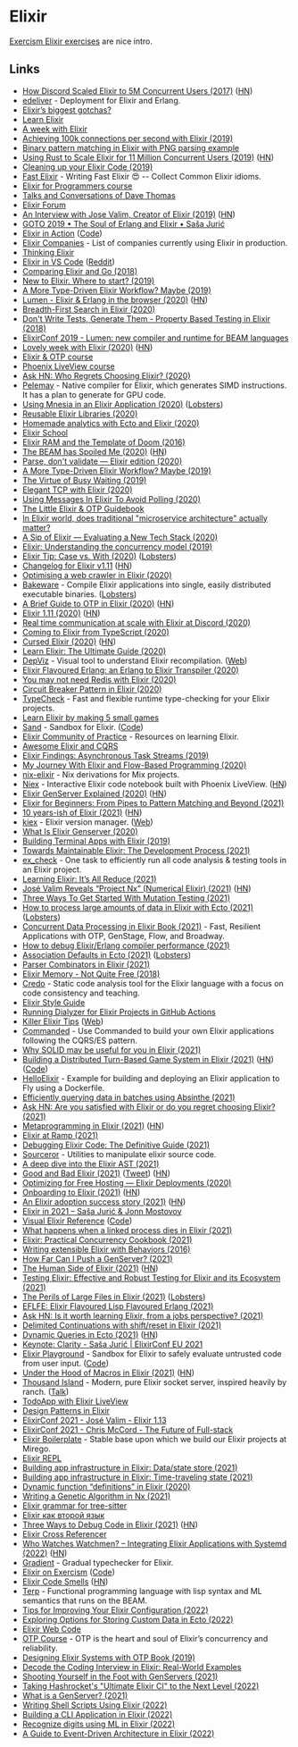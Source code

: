 # Elixir

[Exercism Elixir exercises](https://github.com/exercism/elixir) are nice intro.

## Links

- [How Discord Scaled Elixir to 5M Concurrent Users (2017)](https://blog.discordapp.com/scaling-elixir-f9b8e1e7c29b) ([HN](https://news.ycombinator.com/item?id=19238221))
- [edeliver](https://github.com/edeliver/edeliver) - Deployment for Elixir and Erlang.
- [Elixir’s biggest gotchas?](https://elixirforum.com/t/elixirs-biggest-gotchas/796)
- [Learn Elixir](https://github.com/dwyl/learn-elixir)
- [A week with Elixir](https://joearms.github.io/published/2013-05-31-a-week-with-elixir.html)
- [Achieving 100k connections per second with Elixir (2019)](https://stressgrid.com/blog/100k_cps_with_elixir/)
- [Binary pattern matching in Elixir with PNG parsing example](https://zohaib.me/binary-pattern-matching-in-elixir/)
- [Using Rust to Scale Elixir for 11 Million Concurrent Users (2019)](https://blog.discordapp.com/using-rust-to-scale-elixir-for-11-million-concurrent-users-c6f19fc029d3) ([HN](https://news.ycombinator.com/item?id=25053553))
- [Cleaning up your Elixir Code (2019)](https://struggling.dev/clean-code/)
- [Fast Elixir](https://github.com/devonestes/fast-elixir) - Writing Fast Elixir 😍 -- Collect Common Elixir idioms.
- [Elixir for Programmers course](https://codestool.coding-gnome.com/courses/elixir-for-programmers)
- [Talks and Conversations of Dave Thomas](https://pragdave.me/speak.html)
- [Elixir Forum](https://elixirforum.com/)
- [An Interview with Jose Valim, Creator of Elixir (2019)](https://www.welcometothejungle.co/en/articles/btc-elixir-jose-valim) ([HN](https://news.ycombinator.com/item?id=21280092))
- [GOTO 2019 • The Soul of Erlang and Elixir • Saša Jurić](https://www.youtube.com/watch?v=JvBT4XBdoUE)
- [Elixir in Action](https://www.manning.com/books/elixir-in-action-second-edition) ([Code](https://github.com/sasa1977/elixir-in-action))
- [Elixir Companies](https://github.com/beam-community/elixir-companies) - List of companies currently using Elixir in production.
- [Thinking Elixir](https://thinkingelixir.com/)
- [Elixir in VS Code](https://thinkingelixir.com/elixir-in-vs-code/) ([Reddit](https://www.reddit.com/r/elixir/comments/dq3k7v/elixir_in_vs_code_extensions_and_recommendations/))
- [Comparing Elixir and Go (2018)](https://blog.codeship.com/comparing-elixir-go/)
- [New to Elixir. Where to start? (2019)](https://www.reddit.com/r/elixir/comments/du1hvp/new_to_elixir/)
- [A More Type-Driven Elixir Workflow? Maybe (2019)](https://well-ironed.com/articles/a-more-type-driven-elixir-workflow-maybe/)
- [Lumen - Elixir & Erlang in the browser (2020)](https://underjord.io/lumen-elixir-in-the-browser.html) ([HN](https://news.ycombinator.com/item?id=22137291))
- [Breadth-First Search in Elixir (2020)](https://pabloaguiar.me/post/breadth-first-search-in-elixir/)
- [Don't Write Tests, Generate Them - Property Based Testing in Elixir (2018)](https://www.youtube.com/watch?v=VhW9D0mbW1o)
- [ElixirConf 2019 - Lumen: new compiler and runtime for BEAM languages](https://www.youtube.com/watch?v=uMgTIlgYB-U&list=PLqj39LCvnOWYTNs1n3ZNMSNO3Svv_XweT&index=3&t=0s)
- [Lovely week with Elixir (2020)](https://www.ramblingcode.dev/posts/lovely_week_with_elixir/) ([HN](https://news.ycombinator.com/item?id=23249824))
- [Elixir & OTP course](https://pragmaticstudio.com/courses/elixir)
- [Phoenix LiveView course](https://pragmaticstudio.com/phoenix-liveview)
- [Ask HN: Who Regrets Choosing Elixir? (2020)](https://news.ycombinator.com/item?id=23283675)
- [Pelemay](https://github.com/zeam-vm/pelemay) - Native compiler for Elixir, which generates SIMD instructions. It has a plan to generate for GPU code.
- [Using Mnesia in an Elixir Application (2020)](https://blog.appsignal.com/2020/05/19/using-mnesia-in-an-elixir-application.html) ([Lobsters](https://lobste.rs/s/bpyepm/using_mnesia_elixir_application))
- [Reusable Elixir Libraries (2020)](https://keathley.io/blog/reusable-libraries.html)
- [Homemade analytics with Ecto and Elixir (2020)](https://dashbit.co/blog/homemade-analytics-with-ecto-and-elixir)
- [Elixir School](https://elixirschool.com/en)
- [Elixir RAM and the Template of Doom (2016)](https://www.evanmiller.org/elixir-ram-and-the-template-of-doom.html)
- [The BEAM has Spoiled Me (2020)](https://gvaughn.github.io/2020/08/08/beam_spoiled_me.html) ([HN](https://news.ycombinator.com/item?id=24172336))
- [Parse, don't validate — Elixir edition (2020)](https://well-ironed.com/articles/parse-dont-validate-elixir-edition/)
- [A More Type-Driven Elixir Workflow? Maybe (2019)](https://well-ironed.com/articles/a-more-type-driven-elixir-workflow-maybe/)
- [The Virtue of Busy Waiting (2019)](https://well-ironed.com/articles/the-virtue-of-busy-waiting/)
- [Elegant TCP with Elixir (2020)](https://www.openmymind.net/Elegant-TCP-with-Elixir-Part-1-TCP-as-Messages/)
- [Using Messages In Elixir To Avoid Polling (2020)](https://www.openmymind.net/Using-Messages-In-Elixir-To-Avoid-Polling-The-DB/)
- [The Little Elixir & OTP Guidebook](https://livebook.manning.com/book/the-little-elixir-and-otp-guidebook/about-this-book/)
- [In Elixir world, does traditional "microservice architecture" actually matter?](https://www.reddit.com/r/elixir/comments/ijhx3h/in_elixir_world_does_traditional_microservice/)
- [A Sip of Elixir — Evaluating a New Tech Stack (2020)](https://www.smartly.io/blog/a-sip-of-elixir-evaluating-a-new-tech-stack)
- [Elixir: Understanding the concurrency model (2019)](https://manzanit0.github.io/elixir/2019/09/29/elixir-concurrency.html)
- [Elixir Tip: Case vs. With (2020)](https://preslav.me/2020/09/11/elixir-tip-case-vs-with/) ([Lobsters](https://lobste.rs/s/kmmakk/elixir_tip_case_vs_with))
- [Changelog for Elixir v1.11](https://github.com/elixir-lang/elixir/blob/master/CHANGELOG.md) ([HN](https://news.ycombinator.com/item?id=24450512))
- [Optimising a web crawler in Elixir (2020)](https://manzanit0.github.io/elixir/2020/09/09/optimising-crawler.html)
- [Bakeware](https://github.com/spawnfest/bakeware) - Compile Elixir applications into single, easily distributed executable binaries. ([Lobsters](https://lobste.rs/s/8c1elv/spawnfest_bakeware_compile_elixir))
- [A Brief Guide to OTP in Elixir (2020)](https://serokell.io/blog/elixir-otp-guide) ([HN](https://news.ycombinator.com/item?id=24637121))
- [Elixir 1.11 (2020)](https://elixir-lang.org/blog/2020/10/06/elixir-v1-11-0-released/) ([HN](https://news.ycombinator.com/item?id=24698086))
- [Real time communication at scale with Elixir at Discord (2020)](https://elixir-lang.org/blog/2020/10/08/real-time-communication-at-scale-with-elixir-at-discord/)
- [Coming to Elixir from TypeScript (2020)](https://www.papercups.io/blog/elixir-noob)
- [Cursed Elixir (2020)](https://evuez.github.io/posts/cursed-elixir.html) ([HN](https://news.ycombinator.com/item?id=24818706))
- [Learn Elixir: The Ultimate Guide (2020)](https://serokell.io/blog/learn-elixir)
- [DepViz](https://github.com/axelson/dep_viz) - Visual tool to understand Elixir recompilation. ([Web](https://dep-viz.herokuapp.com/))
- [Elixir Flavoured Erlang: an Erlang to Elixir Transpiler (2020)](http://marianoguerra.org/posts/elixir-flavoured-erlang-an-erlang-to-elixir-transpiler/)
- [You may not need Redis with Elixir (2020)](https://dashbit.co/blog/you-may-not-need-redis-with-elixir)
- [Circuit Breaker Pattern in Elixir (2020)](https://allanmacgregor.com/posts/circuit-breaker-pattern-in-elixir)
- [TypeCheck](https://github.com/Qqwy/elixir-type_check) - Fast and flexible runtime type-checking for your Elixir projects.
- [Learn Elixir by making 5 small games](https://alchemist.camp/little-potions/hello-world.html)
- [Sand](https://sand.rty.party/) - Sandbox for Elixir. ([Code](https://github.com/bopjesvla/sand))
- [Elixir Community of Practice](https://github.com/adolfont/elixir_cop) - Resources on learning Elixir.
- [Awesome Elixir and CQRS](https://github.com/slashdotdash/awesome-elixir-cqrs)
- [Elixir Findings: Asynchronous Task Streams (2019)](https://medium.com/@dinojoaocosta/elixir-findings-asynchronous-task-streams-7f6336227ea)
- [My Journey With Elixir and Flow-Based Programming (2020)](https://preslav.me/2020/12/10/elixir-community-voices-allan-macgregor/)
- [nix-elixir](https://github.com/hauleth/nix-elixir) - Nix derivations for Mix projects.
- [Niex](https://github.com/jonklein/niex) - Interactive Elixir code notebook built with Phoenix LiveView. ([HN](https://news.ycombinator.com/item?id=25563935))
- [Elixir GenServer Explained (2020)](https://papercups.io/blog/genserver) ([HN](https://news.ycombinator.com/item?id=26958772))
- [Elixir for Beginners: From Pipes to Pattern Matching and Beyond (2021)](https://serokell.io/blog/elixir-for-beginners)
- [10 years-ish of Elixir (2021)](https://dashbit.co/blog/ten-years-ish-of-elixir) ([HN](https://news.ycombinator.com/item?id=25776525))
- [kiex](https://github.com/taylor/kiex) - Elixir version manager. ([Web](http://taylor.github.io/kiex/))
- [What Is Elixir Genserver (2020)](https://www.papercups.io/blog/genserver)
- [Building Terminal Apps with Elixir (2019)](https://ndreynolds.com/posts/2019-01-27-terminal-apps-with-elixir.html)
- [Towards Maintainable Elixir: The Development Process (2021)](https://medium.com/very-big-things/towards-maintainable-elixir-the-development-process-205ee257c109)
- [ex_check](https://github.com/karolsluszniak/ex_check) - One task to efficiently run all code analysis & testing tools in an Elixir project.
- [Learning Elixir: It’s All Reduce (2021)](https://redrapids.medium.com/learning-elixir-its-all-reduce-204d05f52ee7)
- [José Valim Reveals “Project Nx” (Numerical Elixir) (2021)](https://thinkingelixir.com/podcast-episodes/034-jose-valim-reveals-project-nx/) ([HN](https://news.ycombinator.com/item?id=26076680))
- [Three Ways To Get Started With Mutation Testing (2021)](https://devonestes.com/three-ways-to-get-started-with-mutation-testing)
- [How to process large amounts of data in Elixir with Ecto (2021)](https://mkaszubowski.com/2021/02/16/ecto-repo-stream-data-processing.html) ([Lobsters](https://lobste.rs/s/qhdm3w/how_process_large_amounts_data_elixir))
- [Concurrent Data Processing in Elixir Book (2021)](https://pragprog.com/titles/sgdpelixir/concurrent-data-processing-in-elixir/) - Fast, Resilient Applications with OTP, GenStage, Flow, and Broadway.
- [How to debug Elixir/Erlang compiler performance (2021)](https://dashbit.co/blog/how-to-debug-elixir-erlang-compiler-performance)
- [Association Defaults in Ecto (2021)](https://slab.com/blog/association-defaults-in-ecto/) ([Lobsters](https://lobste.rs/s/akopsw/using_association_defaults_ecto_secure))
- [Parser Combinators in Elixir (2021)](https://serokell.io/blog/parser-combinators-in-elixir)
- [Elixir Memory - Not Quite Free (2018)](https://stephenbussey.com/2018/05/09/elixir-memory-not-quite-free.html)
- [Credo](https://github.com/rrrene/credo) - Static code analysis tool for the Elixir language with a focus on code consistency and teaching.
- [Elixir Style Guide](https://github.com/christopheradams/elixir_style_guide)
- [Running Dialyzer for Elixir Projects in GitHub Actions](https://gist.github.com/Stratus3D/90c6c42bfdb4d3d144e9beda33bce46e)
- [Killer Elixir Tips](https://github.com/blackode/elixir-tips) ([Web](https://elixir-tips.blackode.in/))
- [Commanded](https://github.com/commanded/commanded) - Use Commanded to build your own Elixir applications following the CQRS/ES pattern.
- [Why SOLID may be useful for you in Elixir (2021)](https://dev.to/savonarola/why-solid-may-be-useful-for-you-in-elixir-58me)
- [Building a Distributed Turn-Based Game System in Elixir (2021)](https://fly.io/blog/building-a-distributed-turn-based-game-system-in-elixir/) ([HN](https://news.ycombinator.com/item?id=26989577)) ([Code](https://github.com/fly-apps/tictac))
- [HelloElixir](https://github.com/fly-apps/hello_elixir-dockerfile) - Example for building and deploying an Elixir application to Fly using a Dockerfile.
- [Efficiently querying data in batches using Absinthe (2021)](https://sevenseacat.net/posts/2021/querying-batches-with-absinthe/)
- [Ask HN: Are you satisfied with Elixir or do you regret choosing Elixir? (2021)](https://news.ycombinator.com/item?id=27192873)
- [Metaprogramming in Elixir (2021)](https://serokell.io/blog/elixir-metaprogramming) ([HN](https://news.ycombinator.com/item?id=27231926))
- [Elixir at Ramp (2021)](https://engineering.ramp.com/elixir-at-ramp/)
- [Debugging Elixir Code: The Definitive Guide (2021)](https://curiosum.dev/blog/debugging-elixir-code-the-definitive-guide)
- [Sourceror](https://github.com/doorgan/sourceror) - Utilities to manipulate elixir source code.
- [A deep dive into the Elixir AST (2021)](https://dorgan.netlify.app/posts/2021/04/the_elixir_ast/)
- [Good and Bad Elixir (2021)](https://keathley.io/blog/good-and-bad-elixir.html) ([Tweet](https://twitter.com/ChrisKeathley/status/1400456268876161033)) ([HN](https://news.ycombinator.com/item?id=27463725))
- [Optimizing for Free Hosting — Elixir Deployments (2020)](https://damonvjanis.medium.com/optimizing-for-free-hosting-elixir-deployments-6bfc119a1f44)
- [Onboarding to Elixir (2021)](https://underjord.io/onboarding-to-elixir.html) ([HN](https://news.ycombinator.com/item?id=27591079))
- [An Elixir adoption success story (2021)](https://www.thegreatcodeadventure.com/an-elixir-adoption-success-story/) ([HN](https://news.ycombinator.com/item?id=27682432))
- [Elixir in 2021 – Saša Jurić & Jonn Mostovoy](https://www.youtube.com/watch?v=me4cANg9RMU)
- [Visual Elixir Reference](https://superruzafa.github.io/visual-elixir-reference//) ([Code](https://github.com/superruzafa/visual-elixir-reference))
- [What happens when a linked process dies in Elixir (2021)](https://furlough.merecomplexities.com/elixir/otp/2021/06/08/what-happens-when-a-linked-process-dies.html)
- [Elixir: Practical Concurrency Cookbook (2021)](https://www.works-hub.com/learn/elixir-practical-concurrency-3794f)
- [Writing extensible Elixir with Behaviors (2016)](https://www.djm.org.uk/posts/writing-extensible-elixir-with-behaviours-adapters-pluggable-backends/)
- [How Far Can I Push a GenServer? (2021)](https://blog.brian-underwood.codes/elixir/2021/07/23/How-Far-Can-I-Push-a-GenServer)
- [The Human Side of Elixir (2021)](https://akoutmos.com/post/betting-on-elixir/) ([HN](https://news.ycombinator.com/item?id=27985000))
- [Testing Elixir: Effective and Robust Testing for Elixir and its Ecosystem (2021)](https://pragprog.com/titles/lmelixir/testing-elixir/)
- [The Perils of Large Files in Elixir (2021)](https://pspdfkit.com/blog/2021/the-perils-of-large-files-in-elixir/) ([Lobsters](https://lobste.rs/s/3pjvwo/perils_large_files_elixir))
- [EFLFE: Elixir Flavoured Lisp Flavoured Erlang (2021)](http://marianoguerra.org/posts/eflfe-elixir-flavoured-lisp-flavoured-erlang/)
- [Ask HN: Is it worth learning Elixir, from a jobs perspective? (2021)](https://news.ycombinator.com/item?id=28183901)
- [Delimited Continuations with shift/reset in Elixir (2021)](https://thalesmg.github.io/posts/2021-08-27-elixir-delimited-continuations.html)
- [Dynamic Queries in Ecto (2021)](https://bartoszgorka.com/dynamic-queries-in-ecto) ([HN](https://news.ycombinator.com/item?id=28535880))
- [Keynote: Clarity - Saša Jurić | ElixirConf EU 2021](https://www.youtube.com/watch?v=6sNmJtoKDCo)
- [Elixir Playground](https://playground.functional-rewire.com/) - Sandbox for Elixir to safely evaluate untrusted code from user input. ([Code](https://github.com/functional-rewire/dune))
- [Under the Hood of Macros in Elixir (2021)](https://blog.appsignal.com/2021/10/05/under-the-hood-of-macros-in-elixir.html) ([HN](https://news.ycombinator.com/item?id=28758883))
- [Thousand Island](https://github.com/mtrudel/thousand_island) - Modern, pure Elixir socket server, inspired heavily by ranch. ([Talk](https://github.com/mtrudel/talks/blob/main/2020-01-Toronto-Elixir-Night-Thousand-Island.pdf))
- [TodoApp with Elixir LiveView](https://github.com/elixir-desktop/desktop-example-app)
- [Design Patterns in Elixir](https://github.com/joshnuss/design-patterns-in-elixir)
- [ElixirConf 2021 - José Valim - Elixir 1.13](https://www.youtube.com/watch?v=ydjx2kKHzrM)
- [ElixirConf 2021 - Chris McCord - The Future of Full-stack](https://www.youtube.com/watch?v=Of1phFsC4ZI)
- [Elixir Boilerplate](https://github.com/mirego/elixir-boilerplate) - Stable base upon which we build our Elixir projects at Mirego.
- [Elixir REPL](https://github.com/mrshankly/tryelixir)
- [Building app infrastructure in Elixir: Data/state store (2021)](https://b.amy.gg/building-infrastructure-in-elixir-part-1)
- [Building app infrastructure in Elixir: Time-traveling state (2021)](https://b.amy.gg/building-app-infrastructure-in-elixir-time-traveling-state)
- [Dynamic function “definitions” in Elixir (2020)](https://b.amy.gg/dynamic-function-definitions-in-elixir)
- [Writing a Genetic Algorithm in Nx (2021)](https://medium.com/pragmatic-programmers/writing-a-genetic-algorithm-in-nx-3ddc7cf62fc9)
- [Elixir grammar for tree-sitter](https://github.com/elixir-lang/tree-sitter-elixir)
- [Elixir как второй язык](https://ru.code-basics.com/languages/elixir)
- [Three Ways to Debug Code in Elixir (2021)](https://blog.appsignal.com/2021/11/30/three-ways-to-debug-code-in-elixir.html) ([HN](https://news.ycombinator.com/item?id=29441653))
- [Elixir Cross Referencer](https://github.com/bootlin/elixir)
- [Who Watches Watchmen? – Integrating Elixir Applications with Systemd (2022)](https://hauleth.dev/post/who-watches-watchmen-i/) ([HN](https://news.ycombinator.com/item?id=29971515))
- [Gradient](https://github.com/esl/gradient) - Gradual typechecker for Elixir.
- [Elixir on Exercism](https://exercism.org/tracks/elixir) ([Code](https://github.com/exercism/elixir))
- [Elixir Code Smells](https://github.com/lucasvegi/Elixir-Code-Smells) ([HN](https://news.ycombinator.com/item?id=31323334))
- [Terp](https://github.com/smpoulsen/terp) - Functional programming language with lisp syntax and ML semantics that runs on the BEAM.
- [Tips for Improving Your Elixir Configuration (2022)](https://felt.com/blog/elixir-configuration)
- [Exploring Options for Storing Custom Data in Ecto (2022)](https://fly.io/phoenix-files/exploring-options-for-storing-custom-data-in-ecto/)
- [Elixir Web Code](https://github.com/elixir-lang/elixir-lang.github.com)
- [OTP Course](https://grox.io/language/otp/course) - OTP is the heart and soul of Elixir’s concurrency and reliability.
- [Designing Elixir Systems with OTP Book (2019)](https://pragprog.com/titles/jgotp/designing-elixir-systems-with-otp/)
- [Decode the Coding Interview in Elixir: Real-World Examples](https://www.educative.io/courses/decode-the-coding-interview-elixir)
- [Shooting Yourself in the Foot with GenServers (2021)](https://tylerayoung.com/2021/12/02/shooting-yourself-in-the-foot-with-genservers/)
- [Taking Hashrocket's "Ultimate Elixir CI" to the Next Level (2022)](https://felt.com/blog/hashrocket-ultimate-elixir-to-the-next-level)
- [What is a GenServer? (2021)](https://stephenbussey.com/2021/07/02/what-is-a-genserver.html)
- [Writing Shell Scripts Using Elixir (2022)](https://akoutmos.com/post/elixir-shell-scripts/)
- [Building a CLI Application in Elixir (2022)](https://blog.davemartin.me/posts/building-a-cli-application-in-elixir/)
- [Recognize digits using ML in Elixir (2022)](https://fly.io/phoenix-files/recognize-digits-using-ml-in-elixir/)
- [A Guide to Event-Driven Architecture in Elixir (2022)](https://blog.appsignal.com/2022/05/10/a-guide-to-event-driven-architecture-in-elixir.html)